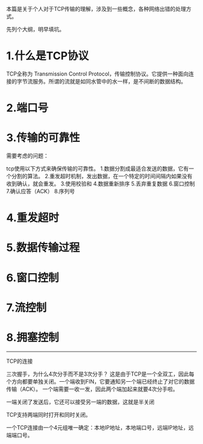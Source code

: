 本篇是关于个人对于TCP传输的理解，涉及到一些概念，各种网络出错的处理方式。

先列个大纲，明早填坑。

# 1.什么是TCP协议
TCP全称为 Transmission Control Protocol，传输控制协议。它提供一种面向连接的字节流服务。所谓的流就是如同水管中的水一样，是不间断的数据结构。
# 2.端口号
# 3.传输的可靠性
需要考虑的问题：

tcp使用以下方式来确保传输的可靠性。
1.数据分割成最适合发送的数据，它有一个分割的算法。
2.重发超时机制，发出数据，在一个特定的时间间隔内如果没有收到确认，就会重发。
3.使用校验和
4.数据重新排序
5.丢弃重复数据
6.窗口控制
7.确认应答（ACK）
8.序列号
# 4.重发超时
# 5.数据传输过程
# 6.窗口控制
# 7.流控制
# 8.拥塞控制

---------------
TCP的连接



三次握手，为什么4次分手而不是3次分手？
这是由于TCP是一个全双工，因此每个方向都要单独关闭。一个端收到FIN，它要通知另一个端已经终止了对它的数据传输（ACK）。 一个端需要一收一发，因此两个端加起来就要4次分手啦。

一端关闭了发送后，它还可以接受另一端的数据，这就是半关闭

TCP支持两端同时打开和同时关闭。

一个TCP连接由一个4元组唯一确定：本地IP地址，本地端口号，远端IP地址，远端端口号。



